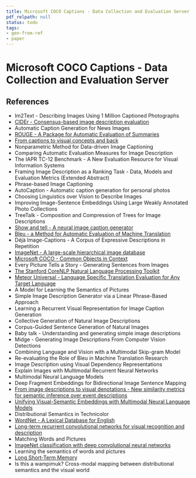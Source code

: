 ```yaml
---
title: Microsoft COCO Captions - Data Collection and Evaluation Server
pdf_relpath: null
status: todo
tags:
- gen-from-ref
- paper
---
```


# Microsoft COCO Captions - Data Collection and Evaluation Server

## References

- Im2Text - Describing Images Using 1 Million Captioned Photographs
- [CIDEr - Consensus-based image description evaluation](./cider-consensus-based-image-description-evaluation.md)
- Automatic Caption Generation for News Images
- [ROUGE - A Package for Automatic Evaluation of Summaries](./rouge-a-package-for-automatic-evaluation-of-summaries.md)
- [From captions to visual concepts and back](./from-captions-to-visual-concepts-and-back.md)
- Nonparametric Method for Data-driven Image Captioning
- Comparing Automatic Evaluation Measures for Image Description
- The IAPR TC-12 Benchmark - A New Evaluation Resource for Visual Information Systems
- Framing Image Description as a Ranking Task - Data, Models and Evaluation Metrics (Extended Abstract)
- Phrase-based Image Captioning
- AutoCaption - Automatic caption generation for personal photos
- Choosing Linguistics over Vision to Describe Images
- Improving Image-Sentence Embeddings Using Large Weakly Annotated Photo Collections
- TreeTalk - Composition and Compression of Trees for Image Descriptions
- [Show and tell - A neural image caption generator](./show-and-tell-a-neural-image-caption-generator.md)
- [Bleu - a Method for Automatic Evaluation of Machine Translation](./bleu-a-method-for-automatic-evaluation-of-machine-translation.md)
- Déjà Image-Captions - A Corpus of Expressive Descriptions in Repetition
- [ImageNet - A large-scale hierarchical image database](./imagenet-a-large-scale-hierarchical-image-database.md)
- [Microsoft COCO - Common Objects in Context](./microsoft-coco-common-objects-in-context.md)
- Every Picture Tells a Story - Generating Sentences from Images
- [The Stanford CoreNLP Natural Language Processing Toolkit](./the-stanford-corenlp-natural-language-processing-toolkit.md)
- [Meteor Universal - Language Specific Translation Evaluation for Any Target Language](./meteor-universal-language-specific-translation-evaluation-for-any-target-language.md)
- A Model for Learning the Semantics of Pictures
- Simple Image Description Generator via a Linear Phrase-Based Approach
- Learning a Recurrent Visual Representation for Image Caption Generation
- Collective Generation of Natural Image Descriptions
- Corpus-Guided Sentence Generation of Natural Images
- Baby talk - Understanding and generating simple image descriptions
- Midge - Generating Image Descriptions From Computer Vision Detections
- Combining Language and Vision with a Multimodal Skip-gram Model
- Re-evaluating the Role of Bleu in Machine Translation Research
- Image Description using Visual Dependency Representations
- Explain Images with Multimodal Recurrent Neural Networks
- Multimodal Neural Language Models
- Deep Fragment Embeddings for Bidirectional Image Sentence Mapping
- [From image descriptions to visual denotations - New similarity metrics for semantic inference over event descriptions](./from-image-descriptions-to-visual-denotations-new-similarity-metrics-for-semantic-inference-over-event-descriptions.md)
- [Unifying Visual-Semantic Embeddings with Multimodal Neural Language Models](./unifying-visual-semantic-embeddings-with-multimodal-neural-language-models.md)
- Distributional Semantics in Technicolor
- [WordNet - A Lexical Database for English](./wordnet-a-lexical-database-for-english.md)
- [Long-term recurrent convolutional networks for visual recognition and description](./long-term-recurrent-convolutional-networks-for-visual-recognition-and-description.md)
- Matching Words and Pictures
- [ImageNet classification with deep convolutional neural networks](./imagenet-classification-with-deep-convolutional-neural-networks.md)
- Learning the semantics of words and pictures
- [Long Short-Term Memory](./long-short-term-memory.md)
- Is this a wampimuk? Cross-modal mapping between distributional semantics and the visual world
